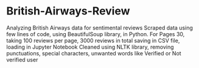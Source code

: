 # British-Airways-Review
Analyzing  British Airways data for sentimental reviews
Scraped data using few lines of code, using BeautifulSoup library, in Python.
For Pages 30, taking 100 reviews per page, 3000 reviews in total
saving in CSV file, loading in Jupyter Notebook
Cleaned using NLTK library, removing punctuations, special characters, unwanted words like Verified or Not verified user
